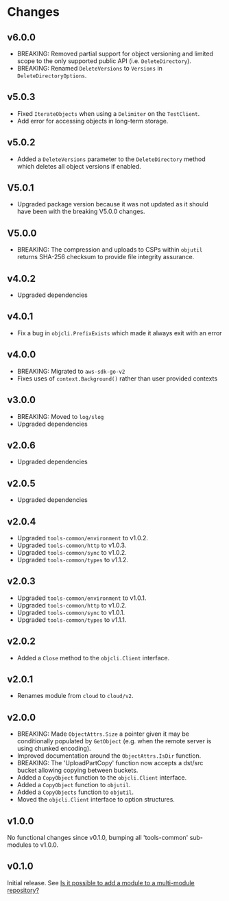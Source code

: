 # Changes

## v6.0.0

- BREAKING: Removed partial support for object versioning and limited scope to
  the only supported public API (i.e. `DeleteDirectory`).
- BREAKING: Renamed `DeleteVersions` to `Versions` in `DeleteDirectoryOptions`.

## v5.0.3

- Fixed `IterateObjects` when using a `Delimiter` on the `TestClient`.
- Add error for accessing objects in long-term storage.

## v5.0.2

- Added a `DeleteVersions` parameter to the `DeleteDirectory` method which
  deletes all object versions if enabled.

## V5.0.1
- Upgraded package version because it was not updated as it should have been with the breaking V5.0.0 changes.

## V5.0.0
- BREAKING: The compression and uploads to CSPs within `objutil` returns SHA-256 checksum
  to provide file integrity assurance.

## v4.0.2

- Upgraded dependencies

## v4.0.1

- Fix a bug in `objcli.PrefixExists` which made it always exit with an error

## v4.0.0

- BREAKING: Migrated to `aws-sdk-go-v2`
- Fixes uses of `context.Background()` rather than user provided contexts

## v3.0.0

- BREAKING: Moved to `log/slog`
- Upgraded dependencies

## v2.0.6

- Upgraded dependencies

## v2.0.5

- Upgraded dependencies

## v2.0.4

- Upgraded `tools-common/environment` to v1.0.2.
- Upgraded `tools-common/http` to v1.0.3.
- Upgraded `tools-common/sync` to v1.0.2.
- Upgraded `tools-common/types` to v1.1.2.

## v2.0.3

- Upgraded `tools-common/environment` to v1.0.1.
- Upgraded `tools-common/http` to v1.0.2.
- Upgraded `tools-common/sync` to v1.0.1.
- Upgraded `tools-common/types` to v1.1.1.

## v2.0.2

- Added a `Close` method to the `objcli.Client` interface.

## v2.0.1

- Renames module from `cloud` to `cloud/v2`.

## v2.0.0

- BREAKING: Made `ObjectAttrs.Size` a pointer given it may be conditionally
  populated by `GetObject` (e.g. when the remote server is using chunked
  encoding).
- Improved documentation around the `ObjectAttrs.IsDir` function.
- BREAKING: The 'UploadPartCopy' function now accepts a dst/src bucket allowing
  copying between buckets.
- Added a `CopyObject` function to the `objcli.Client` interface.
- Added a `CopyObject` function to `objutil`.
- Added a `CopyObjects` function to `objutil`.
- Moved the `objcli.Client` interface to option structures.

## v1.0.0

No functional changes since v0.1.0, bumping all 'tools-common' sub-modules to
v1.0.0.

## v0.1.0

Initial release. See [Is it possible to add a module to a multi-module
repository?](https://github.com/golang/go/wiki/Modules#is-it-possible-to-add-a-module-to-a-multi-module-repository.)
